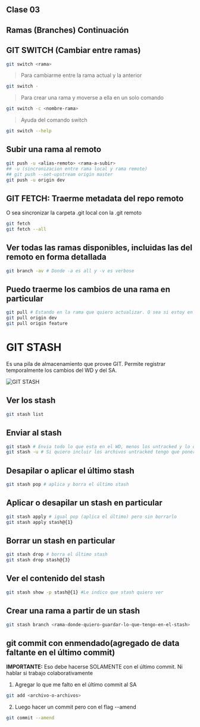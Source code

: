 ## Clase 03

## Ramas (Branches) Continuación

## GIT SWITCH (Cambiar entre ramas)

```sh
git switch <rama>
```
> Para cambiarme entre la rama actual y la anterior

```sh
git switch -
```

> Para crear una rama y moverse a ella en un solo comando

```sh
git switch -c <nombre-rama>
```

> Ayuda del comando switch

```sh
git switch --help
```

## Subir una rama al remoto

```sh
git push -u <alias-remoto> <rama-a-subir>
## -u (sincronizacion entre rama local y rama remote)
## git push --set-upstream origin master 
git push -u origin dev
```


## GIT FETCH: Traerme metadata del repo remoto
O sea sincronizar la carpeta .git local con la .git remoto

```sh
git fetch
git fetch --all
```

## Ver todas las ramas disponibles, incluidas las del remoto en forma detallada


```sh
git branch -av # Donde -a es all y -v es verbose
```

## Puedo traerme los cambios de una rama en particular
```sh
git pull # Estando en la rama que quiero actualizar. O sea si estoy en dev, se va a actualizar con el remoto, dev
git pull origin dev
git pull origin feature
```

# GIT STASH
Es una pila de almacenamiento que provee GIT. 
Permite registrar temporalmente los cambios del WD y del SA.


![GIT STASH](_ref/git_stash.png)


## Ver los stash

```sh
git stash list
```

## Enviar al stash

```sh
git stash # Envia todo lo que esta en el WD, menos los untracked y lo que esta en SA
git stash -u # Si quiero incluir los archivos untracked tengo que poner -u
``` 

## Desapilar o aplicar el último stash

```sh
git stash pop # aplica y borra el último stash
```

## Aplicar o desapilar un stash en particular

```sh
git stash apply # igual pop (aplica el último) pero sin borrarlo
git stash apply stash@{1}
```

## Borrar un stash en particular

```sh
git stash drop # borra el último stash
git stash drop stash@{3}
```

## Ver el contenido del stash

```sh
git stash show -p stash@{1} #Le indico que stash quiero ver
```

## Crear una rama a partir de un stash

```sh
git stash branch <rama-donde-quiero-guardar-lo-que-tengo-en-el-stash>
``` 

## git commit con enmendado(agregado de data faltante en el último commit)

**IMPORTANTE:** Eso debe hacerse SOLAMENTE con el último commit. Ni hablar si trabajo colaborativamente

1. Agregar lo que me falto en el último commit al SA

```sh
git add <archivo-o-archivos>
```

2. Luego hacer un commit  pero con el flag --amend

```sh
git commit --amend
``` 